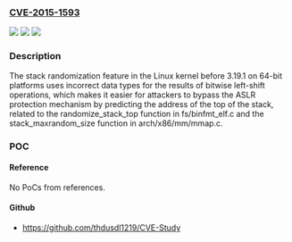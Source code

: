 ### [CVE-2015-1593](https://cve.mitre.org/cgi-bin/cvename.cgi?name=CVE-2015-1593)
![](https://img.shields.io/static/v1?label=Product&message=n%2Fa&color=blue)
![](https://img.shields.io/static/v1?label=Version&message=n%2Fa&color=blue)
![](https://img.shields.io/static/v1?label=Vulnerability&message=n%2Fa&color=brighgreen)

### Description

The stack randomization feature in the Linux kernel before 3.19.1 on 64-bit platforms uses incorrect data types for the results of bitwise left-shift operations, which makes it easier for attackers to bypass the ASLR protection mechanism by predicting the address of the top of the stack, related to the randomize_stack_top function in fs/binfmt_elf.c and the stack_maxrandom_size function in arch/x86/mm/mmap.c.

### POC

#### Reference
No PoCs from references.

#### Github
- https://github.com/thdusdl1219/CVE-Study

